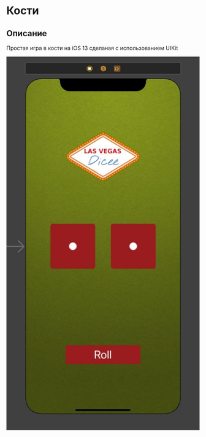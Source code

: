 

# Кости

## Описание

Простая игра в кости на iOS 13 сделаная с использованием UIKit

![Dicee Banner](Documentation/dicee.jpg)
